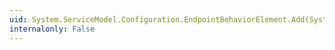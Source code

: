 ```yaml
---
uid: System.ServiceModel.Configuration.EndpointBehaviorElement.Add(System.ServiceModel.Configuration.BehaviorExtensionElement)
internalonly: False
---
```

